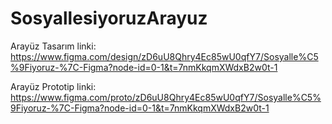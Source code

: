 # SosyallesiyoruzArayuz

Arayüz Tasarım linki: https://www.figma.com/design/zD6uU8Qhry4Ec85wU0qfY7/Sosyalle%C5%9Fiyoruz-%7C-Figma?node-id=0-1&t=7nmKkqmXWdxB2w0t-1

Arayüz Prototip linki: https://www.figma.com/proto/zD6uU8Qhry4Ec85wU0qfY7/Sosyalle%C5%9Fiyoruz-%7C-Figma?node-id=0-1&t=7nmKkqmXWdxB2w0t-1
